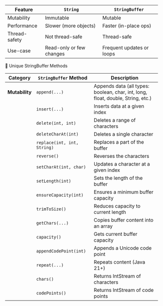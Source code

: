 | Feature       | `String`                 | `StringBuffer`            |
| ------------- | ------------------------ | ------------------------- |
| Mutability    | Immutable                | Mutable                   |
| Performance   | Slower (more objects)    | Faster (in-place ops)     |
| Thread-safety | Not thread-safe          | Thread-safe               |
| Use-case      | Read-only or few changes | Frequent updates or loops |

🧵 Unique StringBuffer Methods

| Category       | `StringBuffer` Method       | Description                                                                     |
| -------------- | --------------------------- | ------------------------------------------------------------------------------- |
| **Mutability** | `append(...)`               | Appends data (all types: boolean, char, int, long, float, double, String, etc.) |
|                | `insert(...)`               | Inserts data at a given index                                                   |
|                | `delete(int, int)`          | Deletes a range of characters                                                   |
|                | `deleteCharAt(int)`         | Deletes a single character                                                      |
|                | `replace(int, int, String)` | Replaces a part of the buffer                                                   |
|                | `reverse()`                 | Reverses the characters                                                         |
|                | `setCharAt(int, char)`      | Updates a character at a given index                                            |
|                | `setLength(int)`            | Sets the length of the buffer                                                   |
|                | `ensureCapacity(int)`       | Ensures a minimum buffer capacity                                               |
|                | `trimToSize()`              | Reduces capacity to current length                                              |
|                | `getChars(...)`             | Copies buffer content into an array                                             |
|                | `capacity()`                | Gets current buffer capacity                                                    |
|                | `appendCodePoint(int)`      | Appends a Unicode code point                                                    |
|                | `repeat(...)`               | Repeats content (Java 21+)                                                      |
|                | `chars()`                   | Returns IntStream of characters                                                 |
|                | `codePoints()`              | Returns IntStream of code points                                                |
